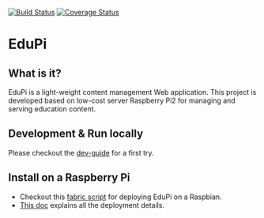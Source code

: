 [![Build Status](https://travis-ci.org/yuancheng2013/edupi.svg?branch=master)](https://travis-ci.org/yuancheng2013/edupi)
[![Coverage Status](https://coveralls.io/repos/yuancheng2013/edupi/badge.svg?branch=master)](https://coveralls.io/r/yuancheng2013/edupi?branch=master)

# EduPi

## What is it?

EduPi is a light-weight content management Web application.
This project is developed based on low-cost server Raspberry Pi2
 for managing and serving education content.

## Development & Run locally

Please checkout the [dev-guide](doc/dev-guide.md) for a first try.

## Install on a Raspberry Pi

* Checkout this [fabric script](deploy/) for deploying EduPi on a Raspbian.
* [This doc](doc/deploy.md) explains all the deployment details.
